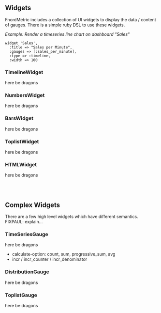 Widgets
-------

FnordMetric includes a collection of UI widgets to display the data /
content of gauges. There is a simple ruby DSL to use these widgets.

_Example: Render a timeseries line chart on dashboard "Sales"_

    widget 'Sales',
      :title => "Sales per Minute",
      :gauges => [:sales_per_minute],
      :type => :timeline,
      :width => 100



### TimelineWidget

here be dragons


### NumbersWidget

here be dragons


### BarsWidget

here be dragons


### ToplistWidget

here be dragons


### HTMLWidget

here be dragons


<br />
<br />


Complex Widgets
---------------

There are a few high level widgets which have different semantics. FIXPAUL: explain...


### TimeSeriesGauge

here be dragons
- calculate-option: count, sum, progressive_sum, avg
- incr / incr_counter / incr_denominator


### DistributionGauge

here be dragons


### ToplistGauge

here be dragons


